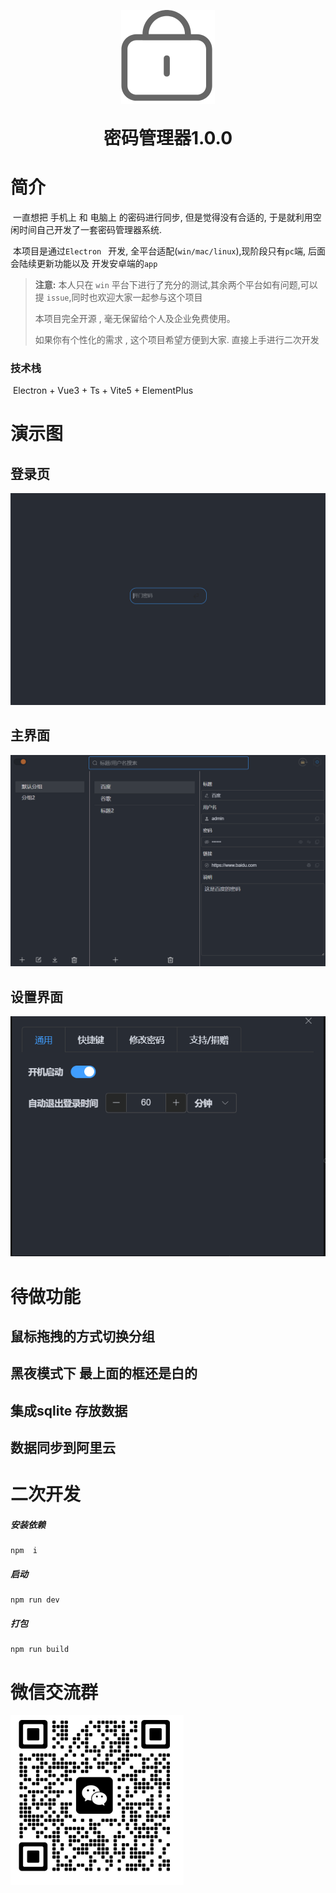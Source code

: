 



<p align="center">
	<img alt="logo" src="./README.assets/icon.png" style="width:150px">
</p>



<h1 align="center" style="margin: 30px 0 30px; font-weight: bold;">密码管理器1.0.0</h1>

# 简介

​	一直想把 手机上 和 电脑上 的密码进行同步, 但是觉得没有合适的, 于是就利用空闲时间自己开发了一套密码管理器系统.



​	本项目是通过`Electron ` 开发, 全平台适配(`win/mac/linux`),现阶段只有`pc`端, 后面会陆续更新功能以及 开发安卓端的`app`

> **注意:** 本人只在 `win` 平台下进行了充分的测试,其余两个平台如有问题,可以提 `issue`,同时也欢迎大家一起参与这个项目
>
> 本项目完全开源 , 毫无保留给个人及企业免费使用。
>
> 如果你有个性化的需求 ,  这个项目希望方便到大家. 直接上手进行二次开发

### 技术栈

​	Electron + Vue3 + Ts +  Vite5 + ElementPlus 

# 演示图

##  登录页

![image-20240704164747702](./README.assets/image-20240704164747702.png)



## 主界面

![image-20240704164805363](./README.assets/image-20240704164805363.png)



## 设置界面

![image-20240704164816680](./README.assets/image-20240704164816680.png)



# 待做功能

## 鼠标拖拽的方式切换分组



## 黑夜模式下 最上面的框还是白的



## 集成sqlite 存放数据



## 数据同步到阿里云



# 二次开发



##### 安装依赖

```
npm  i
```
##### 启动

```
npm run dev
```
##### 打包

```
npm run build
```





# 微信交流群

<img src="./README.assets/image-20240704170636650.png" alt="image-20240704170636650" style="zoom:50%;" />